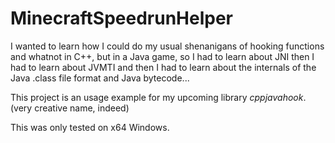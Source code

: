 # MinecraftSpeedrunHelper

I wanted to learn how I could do my usual shenanigans of hooking functions and whatnot in C++, but in a Java game, so I had to
learn about JNI then I had to learn about JVMTI and then I had to learn about the internals of the Java .class file
format and Java bytecode...

This project is an usage example for my upcoming library *cppjavahook*. (very creative name, indeed)

This was only tested on x64 Windows.